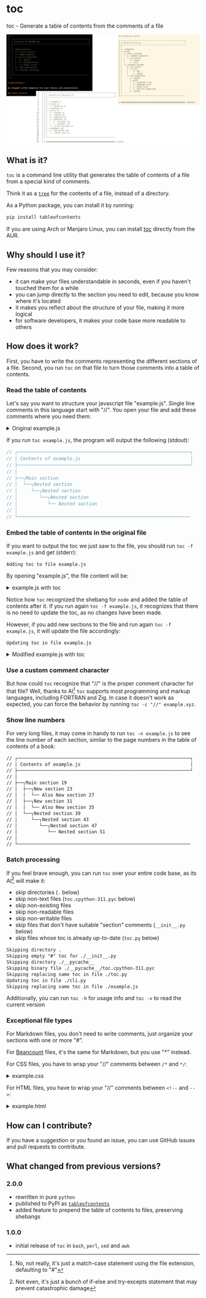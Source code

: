 <!--
// ┌───────────────────────────────────────────────────────────────┐
// │ Contents of README.md                                         │
// ├───────────────────────────────────────────────────────────────┘
// │
// ├──┐toc
// │  ├── What is it?
// │  ├── Why should I use it?
// │  ├──┐How does it work?
// │  │  ├── Read the table of contents
// │  │  ├── Embed the table of contents in the original file
// │  │  ├── Use a custom comment character
// │  │  ├── Show line numbers
// │  │  ├── Batch processing
// │  │  └── Exceptional file types
// │  ├── How can I contribute?
// │  └──┐What changed from previous versions?
// │     ├── 2.0.0
// │     └── 1.0.0
// │
// └───────────────────────────────────────────────────────────────
-->

# toc

toc - Generate a table of contents from the comments of a file

![Example table of contents generated by toc](example-toc.png)

## What is it?

`toc` is a command line utility that generates the table of contents of a file from a special kind of comments.

Think it as a [`tree`](https://en.wikipedia.org/wiki/Tree_%28command%29) for the contents of a file, instead of a directory.

As a Python package, you can install it by running:

```bash
pip install tableofcontents
```

If you are using Arch or Manjaro Linux, you can install [toc](https://aur.archlinux.org/packages/toc) directly from the AUR.

## Why should I use it?

Few reasons that you may consider:

- it can make your files understandable in seconds, even if you haven't touched them for a while
- you can jump directly to the section you need to edit, because you know where it's located
- it makes you reflect about the structure of your file, making it more logical
- for software developers, it makes your code base more readable to others

## How does it work?

First, you have to write the comments representing the different sections of a file. Second, you run `toc` on that file to turn those comments into a table of contents.

### Read the table of contents

Let's say you want to structure your javascript file "example.js".
Single line comments in this language start with "//".
You open your file and add these comments where you need them:

<details>
 <summary>Original example.js</summary>

```js
#!/usr/bin/env node

// ################################################################ Main section

let Section1 = "Write //, 64 hash characters and the name of section"

// ################################ Nested section

let Section2 = "Write //, 32 hash characters and the name of section"

// ################ Nested section

let Section3 = "Write //, 16 hash characters and the name of section"

// ######## Nested section

let Section4 = "Write //, 8 hash characters and the name of section"

// #### Nested section

let Section5 = "Write //, 4 hash characters and the name of section"
```

</details>

If you run `toc example.js`, the program will output the following (stdout):

```js
// ┌───────────────────────────────────────────────────────────────┐
// │ Contents of example.js                                        │
// ├───────────────────────────────────────────────────────────────┘
// │
// ├──┐Main section
// │  └──┐Nested section
// │     └──┐Nested section
// │        └──┐Nested section
// │           └── Nested section
// │
// └───────────────────────────────────────────────────────────────
```

### Embed the table of contents in the original file

If you want to output the toc we just saw to the file, you should run `toc -f example.js` and get (stderr):

```
Adding toc to file example.js
```

By opening "example.js", the file content will be:

<details>
 <summary>example.js with toc</summary>

```js
#!/usr/bin/env node

// ┌───────────────────────────────────────────────────────────────┐
// │ Contents of example.js                                        │
// ├───────────────────────────────────────────────────────────────┘
// │
// ├──┐Main section
// │  └──┐Nested section
// │     └──┐Nested section
// │        └──┐Nested section
// │           └── Nested section
// │
// └───────────────────────────────────────────────────────────────

// ################################################################ Main section

let Section1 = "Write //, 64 hash characters and the name of section"

// ################################ Nested section

let Section2 = "Write //, 32 hash characters and the name of section"

// ################ Nested section

let Section3 = "Write //, 16 hash characters and the name of section"

// ######## Nested section

let Section4 = "Write //, 8 hash characters and the name of section"

// #### Nested section

let Section5 = "Write //, 4 hash characters and the name of section"
```

</details>

Notice how `toc` recognized the shebang for `node` and added the table of contents after it.
If you run again `toc -f example.js`, it recognizes that there is no need to update the toc, as no changes have been made.

However, if you add new sections to the file and run again `toc -f example.js`, it will update the file accordingly:

```
Updating toc in file example.js
```

<details>
 <summary>Modified example.js with toc</summary>

```js
#!/usr/bin/env node

// ┌───────────────────────────────────────────────────────────────┐
// │ Contents of example.js                                        │
// ├───────────────────────────────────────────────────────────────┘
// │
// ├──┐Main section
// │  ├──┐New section
// │  │  └── Also New section
// │  ├──┐New section
// │  │  └── Also New section
// │  └──┐Nested section
// │     └──┐Nested section
// │        └──┐Nested section
// │           └── Nested section
// │
// └───────────────────────────────────────────────────────────────

// ################################################################ Main section

let Section_1 = "Write //, 64 hash characters and the name of section"

// ################################ New section

let Section_1_1 = "Write //, 32 hash characters and the name of section"

// ################ Also New section

let Section_1_1_1 = "Write //, 32 hash characters and the name of section"

// ################################ New section

let Section_1_1 = "Write //, 32 hash characters and the name of section"

// ################ Also New section

let Section_1_1_1 = "Write //, 32 hash characters and the name of section"

// ################################ Nested section

let Section_1_2 = "Write //, 32 hash characters and the name of section"

// ################ Nested section

let Section_1_2_3 = "Write //, 16 hash characters and the name of section"

// ######## Nested section

let Section_1_2_4 = "Write //, 8 hash characters and the name of section"

// #### Nested section

let Section_1_2_5 = "Write //, 4 hash characters and the name of section"
```

</details>

### Use a custom comment character

But how could `toc` recognize that "//" is the proper comment character for that file?
Well, thanks to AI[^1] `toc` supports most programming and markup languages, including FORTRAN and Zig.
In case it doesn't work as expected, you can force the behavior by running `toc -c "//" example.xyz`.

### Show line numbers

For very long files, it may come in handy to run `toc -n example.js` to see the line number of each section, similar to the page numbers in the table of contents of a book:

```
// ┌───────────────────────────────────────────────────────────────┐
// │ Contents of example.js                                        │
// ├───────────────────────────────────────────────────────────────┘
// │
// ├──┐Main section 19
// │  ├──┐New section 23
// │  │  └── Also New section 27
// │  ├──┐New section 31
// │  │  └── Also New section 35
// │  └──┐Nested section 39
// │     └──┐Nested section 43
// │        └──┐Nested section 47
// │           └── Nested section 51
// │
// └───────────────────────────────────────────────────────────────
```

### Batch processing

If you feel brave enough, you can run `toc` over your entire code base, as its AI[^2] will make it:

- skip directories (`.` below)
- skip non-text files (`toc.cpython-311.pyc` below)
- skip non-existing files
- skip non-readable files
- skip non-writable files
- skip files that don't have suitable "section" comments (`__init__.py` below)
- skip files whose toc is already up-to-date (`toc.py` below)

```
Skipping directory .
Skipping empty "#" toc for ./__init__.py
Skipping directory ./__pycache__
Skipping binary file ./__pycache__/toc.cpython-311.pyc
Skipping replacing same toc in file ./toc.py
Updating toc in file ./cli.py
Skipping replacing same toc in file ./example.js
```

Additionally, you can run `toc -h` for usage info and `toc -v` to read the current version

### Exceptional file types

For Markdown files, you don't need to write comments, just organize your sections with one or more "#".

For [Beancount](https://raw.githubusercontent.com/beancount/beancount/master/examples/example.beancount) files, it's the same for Markdown, but you use "*" instead.

For CSS files, you have to wrap your "//" comments between `/*` and `*/`:

<details>
 <summary>example.css</summary>

```css
/*
// ################################################################ Landscape touchscreen
*/

@media (orientation: landscape) and (hover: none) and (pointer: coarse) {

/*
// ################################ Element selectors
*/

 body {
  background-color: blue;
 }

} /* end Landscape touchscreen */

```

</details>

For HTML files, you have to wrap your "//" comments between `<!--` and `-->`:

<details>
 <summary>example.html</summary>

```html
<!doctype html>
<html lang="en">

<!--
// ################################################################ Head
-->

 <head>
  <link rel="stylesheet" href="/assets/css/example.css"/>
  <script src="/assets/js/example.js"></script>
 </head>

<!--
// ################################################################ Body
-->

 <body>
  <h1>Title</h1>
 </body>
</html>
```

</details>


## How can I contribute?

If you have a suggestion or you found an issue, you can use GitHub issues and pull requests to contribute. 

## What changed from previous versions?

### 2.0.0

- rewritten in pure `python`
- published to PyPI as [`tableofcontents`](https://pypi.org/project/tableofcontents)
- added feature to prepend the table of contents to files, preserving shebangs

### 1.0.0

- initial release of `toc` in `bash`, `perl`, `sed` and `awk`


[^1]: No, not really, it's just a match-case statement using the file extension, defaulting to "#"
[^2]: Not even, it's just a bunch of if-else and try-excepts statement that may prevent catastrophic damage

